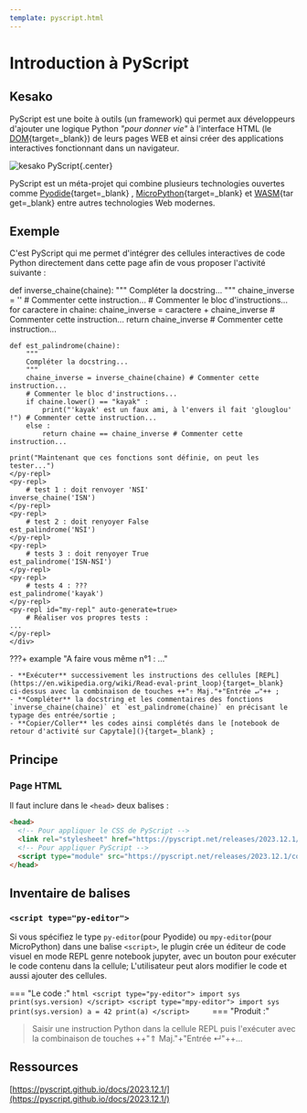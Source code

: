 ```yaml
---
template: pyscript.html
---
```

# Introduction à PyScript

## Kesako

PyScript est une boite à outils (un framework) qui permet aux développeurs d'ajouter une logique Python _"pour donner vie"_ à l'interface HTML (le [DOM](https://la-cascade.io/articles/le-dom-cest-quoi-exactement){target=_blank}) de leurs pages WEB et ainsi créer des applications interactives fonctionnant dans un navigateur.

![kesako PyScript](https://encrypted-tbn0.gstatic.com/images?q=tbn:ANd9GcRF__EJSdwxNWURtTHkuST0NcYnwnSYesBzc0W6lXrXKieKx3Glu9lW8zDgGYaf-i2Y8pI&usqp=CAU){.center}

<!-- (https://www.jhanley.com/wp-content/uploads/2022/05/pyscript-what-is-it.jpg) -->

PyScript est un méta-projet qui combine plusieurs technologies ouvertes comme [Pyodide](https://pyodide.org/en/stable/){target=_blank} , [MicroPython](https://micropython.org/){target=_blank} et [WASM](https://webassembly.org/){target=_blank} entre autres technologies Web modernes.

## Exemple

C'est PyScript qui me permet d'intégrer des cellules interactives de code Python directement dans cette page afin de vous proposer l'activité suivante :

<div>
    <py-repl>
    def inverse_chaine(chaine):
        """
        Compléter la docstring... 
        """
        chaine_inverse = '' # Commenter cette instruction...
        # Commenter le bloc d'instructions...
        for caractere in chaine:            
            chaine_inverse = caractere + chaine_inverse # Commenter cette instruction...
        return chaine_inverse # Commenter cette instruction...

    def est_palindrome(chaine):
        """
        Compléter la docstring... 
        """
        chaine_inverse = inverse_chaine(chaine) # Commenter cette instruction...
        # Commenter le bloc d'instructions...
        if chaine.lower() == "kayak" :
            print("'kayak' est un faux ami, à l'envers il fait 'glouglou' !") # Commenter cette instruction...
        else :
            return chaine == chaine_inverse # Commenter cette instruction...

    print("Maintenant que ces fonctions sont définie, on peut les tester...")
    </py-repl>
    <py-repl>
        # test 1 : doit renvoyer 'NSI'
    inverse_chaine('ISN')
    </py-repl>
    <py-repl>
        # test 2 : doit renyoyer False
    est_palindrome('NSI')
    </py-repl>
    <py-repl>
        # tests 3 : doit renyoyer True
    est_palindrome('ISN-NSI')
    </py-repl>
    <py-repl>
        # tests 4 : ???
    est_palindrome('kayak')
    </py-repl>
    <py-repl id="my-repl" auto-generate=true>
        # Réaliser vos propres tests :
    ...
    </py-repl>
    </div>

???+ example "A faire vous même n°1 : ..."
    
    - **Exécuter** successivement les instructions des cellules [REPL](https://en.wikipedia.org/wiki/Read-eval-print_loop){target=_blank} ci-dessus avec la combinaison de touches ++"⇑ Maj."+"Entrée ↵"++ ;
    - **Compléter** la docstring et les commentaires des fonctions `inverse_chaine(chaine)` et `est_palindrome(chaine)` en précisant le typage des entrée/sortie ;
    - **Copier/Coller** les codes ainsi complétés dans le [notebook de retour d'activité sur Capytale](){target=_blank} ;

## Principe

### Page HTML

Il faut inclure dans le `<head>` deux balises :
```html
<head>
  <!-- Pour appliquer le CSS de PyScript -->  
  <link rel="stylesheet" href="https://pyscript.net/releases/2023.12.1/core.css">
  <!-- Pour appliquer PyScript -->
  <script type="module" src="https://pyscript.net/releases/2023.12.1/core.js"></script>  
</head>
```


## Inventaire de balises

### `<script type="py-editor">`

Si vous spécifiez le type `py-editor`(pour Pyodide) ou `mpy-editor`(pour MicroPython) dans une balise `<script>`, le plugin crée un éditeur de code visuel en mode REPL genre notebook jupyter, avec un bouton pour exécuter le code contenu dans la cellule; L'utilisateur peut alors modifier le code et aussi ajouter des cellules.

=== "Le code :"
    ```html
    <script type="py-editor">
    import sys
    print(sys.version)
    </script>
    <script type="mpy-editor">
    import sys
    print(sys.version)
    a = 42
    print(a)
    </script>    
    ```
=== "Produit :"
    <script type="py-editor">
    import sys
    print(sys.version)
    </script>
    <script type="mpy-editor">
    import sys
    print(sys.version)
    a = 42
    print(a)
    </script>

> Saisir une instruction Python dans la cellule REPL puis l'exécuter avec la combinaison de touches ++"⇑ Maj."+"Entrée ↵"++...


## Ressources

[https://pyscript.github.io/docs/2023.12.1/](https://pyscript.github.io/docs/2023.12.1/)


<!-- 
###  `<py-script>`

=== "Le code :"
    ```html
    <py-script>
    display("Demat d'an holl !")
    </py-script>
    ```
=== "Produit :"
    <py-script>
    display("Demat d'an holl !")
    </py-script>

***

=== "Le code :"
    ```html
    <py-script src="./pyscripts/toto.py"></py-script>
    ```
=== "Produit :"
    <py-script src="./pyscripts/toto.py"></py-script>
=== "Avec dans le fichier `toto.py` :"
    ```python
    display('Toto est dans la place !')
    ```
***

=== "Le code :"
    ```html
    <p><strong>Aujourd'hui nous sommes le <label id='date'></label></strong></p>
    <py-script>
    import time
    pyscript.write('date', time.strftime('%d/%m/%Y %H:%M:%S'))
    </py-script>
    ```
=== "Produit :"
    <p><strong>Aujourd'hui nous sommes le <label id='date'></label></strong></p>
    <py-script>
    import time
    pyscript.write('date', time.strftime('%d/%m/%Y %H:%M:%S'))
    </py-script>
***



***

=== "Le code :"
    ```html
    <div>
    <py-repl>
    def inverse_chaine(chaine):
        chaine_inverse = ''
        for caractere in chaine:
            chaine_inverse = caractere + chaine_inverse
        return chaine_inverse
    def est_palindrome(chaine):
        chaine_inverse = inverse_chaine(chaine)
        if chaine.lower() == "kayak" :
            print("'kayak' est un faux ami, à l'envers il fait 'glouglou' !")
        else :
            return chaine == chaine_inverse
    </py-repl>
    <py-repl>
        # test 1 : doit renvoyer 'NSI'
    inverse_chaine('ISN')
    </py-repl>
    <py-repl>
        # test 2 : doit renyoyer False
    est_palindrome('NSI')
    </py-repl>
    <py-repl>
        # tests 3 : doit renyoyer True
    est_palindrome('ISN-NSI')
    </py-repl>
    <py-repl>
        # tests 4 : ???
    est_palindrome('kayak')
    </py-repl>
    <py-repl id="my-repl" auto-generate=true>
        # Réaliser vos propres tests :
    ...
    </py-repl>
    </div>
    ```
=== "Produit :"
    <div>
    <py-repl>
    def inverse_chaine(chaine):
        chaine_inverse = ''
        for caractere in chaine:
            chaine_inverse = caractere + chaine_inverse
        return chaine_inverse
    def est_palindrome(chaine):
        chaine_inverse = inverse_chaine(chaine)
        if chaine.lower() == "kayak" :
            print("'kayak' est un faux ami, à l'envers il fait 'glouglou' !")
        else :
            return chaine == chaine_inverse
    </py-repl>
    <py-repl>
        # test 1 : doit renvoyer 'NSI'
    inverse_chaine('ISN')
    </py-repl>
    <py-repl>
        # test 2 : doit renyoyer False
    est_palindrome('NSI')
    </py-repl>
    <py-repl>
        # tests 3 : doit renyoyer True
    est_palindrome('ISN-NSI')
    </py-repl>
    <py-repl>
        # tests 4 : ???
    est_palindrome('kayak')
    </py-repl>
    <py-repl id="my-repl" auto-generate=true>
        # Réaliser vos propres tests :
    ...
    </py-repl>
    </div>



***

=== "Le code :"
    ```html
    <py-repl>
    def indice_min(nombres : list) -> int :
        indice = 0
        minimum = nombres[0]
        for i in range(len(nombres)) :
            if minimum > nombres[i] :
                minimum = nombres[i]
                indice = i
            return indice
    </py-repl>
    <py-repl>
        # test 1 : doit renvoyer 2
    indice_min([2, 4, 1, 1])
    </py-repl>
    <py-repl>
        # test 2 : doit renyoyer True
    indice_min([5]) == 0
    </py-repl>
    <py-repl>
        # tests 3 : ne doit pas renvoyer de message d'erreur
    assert indice_min([2, 4, 1, 1]) == 2
    </py-repl>
    <py-repl id="my-repl" auto-generate=true>
        # Réaliser vos propres tests :
    indice_min(...)
    </py-repl>
    ```
=== "Ne produit plus de bug"
    <py-repl>
    def indice_min(nombres : list) -> int :
        indice = 0
        minimum = nombres[0]
        for i in range(len(nombres)) :
            if minimum > nombres[i] :
                minimum = nombres[i]
                indice = i
            return indice
    </py-repl>
    <py-repl>
        # test 1 : doit renvoyer 2
    indice_min([2, 4, 1, 1])
    </py-repl>
    <py-repl>
        # test 2 : doit renyoyer True
    indice_min([5]) == 0
    </py-repl>
    <py-repl>
        # tests 3 : ne doit pas renvoyer de message d'erreur
    assert indice_min([2, 4, 1, 1]) == 2
    </py-repl>
    <py-repl id="my-repl" auto-generate=true>
        # Réaliser vos propres tests :
    indice_min(...)
    </py-repl>        
=== "Bug maintenant résolu :"

    [fix: < and > are parsed with HTML escape symbols](https://github.com/pyscript/pyscript/pull/481){target=_blank)}
    


***

### `<py-env>`

=== "Le code :"
    ```html
    <py-env>
    - paths:
      - ./pyscripts/mes_fonctions.py
    </py-env>
    <py-script>  
    from mes_fonctions import calcul_pi
    print("Calculons π :")      
    pi = calcul_pi(100000)
    s = f"π vaut approximativement {pi:.4f}"
    print(s)
    </py-script>
    ```
=== "Produit :"
    <py-env>
    - paths:
      - ./pyscripts/mes_fonctions.py
    </py-env>
    <py-script>  
    from mes_fonctions import calcul_pi
    display("Calculons π :")      
    pi = calcul_pi(100000)
    s = f"π vaut approximativement {pi:.4f}"
    display(s)
    </py-script>
=== "Avec dans le fichier `mes_fonctions.py` :"
    ```python
    def calcul_pi(n):
        pi = 2
        for i in range(1,n):
            pi *= 4 * i ** 2 / (4 * i ** 2 - 1)
        return pi
    ```


### `<py-title>`

=== "Le code :"
    ```html
    <py-title>Un titre centré</py-title>
    ```
=== "Produit :"
    <py-title>Un titre centré</py-title>


<py-title>Inventaire à finaliser...</py-title>

### `<py-inputbox>`

  <!-- <py-inputbox>
def on_keypress(event):
    print(event)
  </py-inputbox>

### `<py-box>`



### `<py-button>`

   <py-button label="Click me" styles="btn big">
def on_click(event):
    print(event)
  </py-button>



### `<py-config>`

 -->
